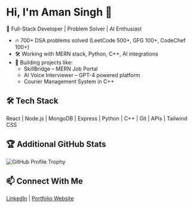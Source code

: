 # Hi, I'm Aman Singh 👋

🚀 Full-Stack Developer | Problem Solver | AI Enthusiast

- 🔥 700+ DSA problems solved (LeetCode 500+, GFG 100+, CodeChef 100+)
- 🛠️ Working with MERN stack, Python, C++, AI integrations
- 💼 Building projects like:
   - SkillBridge – MERN Job Portal
   - AI Voice Interviewer – GPT-4 powered platform
   - Courier Management System in C++

## 🛠️ Tech Stack
React | Node.js | MongoDB | Express | Python | C++ | Git | APIs | Tailwind CSS


## 🏆 Additional GitHub Stats
![GitHub Profile Trophy](https://github-profile-trophy.vercel.app/?username=Aman3020&theme=radical)


## 📫 Connect With Me
[LinkedIn](https://www.linkedin.com/in/your-linkedin/) | [Portfolio Website](https://aman-responsive-portfolio.netlify.app/)
